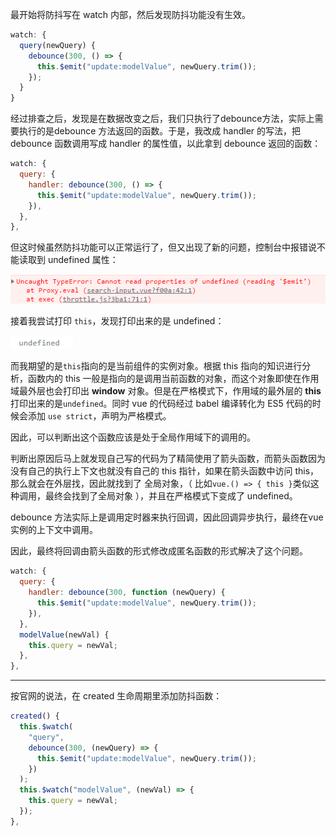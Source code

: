 最开始将防抖写在 watch 内部，然后发现防抖功能没有生效。

~~~js
watch: {
  query(newQuery) {
    debounce(300, () => {
      this.$emit("update:modelValue", newQuery.trim());
    });
  }
}
~~~

经过排查之后，发现是在数据改变之后，我们只执行了debounce方法，实际上需要执行的是debounce 方法返回的函数。于是，我改成 handler 的写法，把 debounce 函数调用写成 handler 的属性值，以此拿到 debounce 返回的函数：

~~~js
watch: {
  query: {
    handler: debounce(300, () => {
      this.$emit("update:modelValue", newQuery.trim());
    }),
  },
},
~~~

但这时候虽然防抖功能可以正常运行了，但又出现了新的问题，控制台中报错说不能读取到 undefined 属性：

![image-20220701212041812](./image/3.png)

接着我尝试打印 `this`，发现打印出来的是 undefined：

![image-20220701212549790](./image/4.png)

而我期望的是`this`指向的是当前组件的实例对象。根据 this 指向的知识进行分析，函数内的 this 一般是指向的是调用当前函数的对象，而这个对象即使在作用域最外层也会打印出 **window** 对象。但是在严格模式下，作用域的最外层的 **this** 打印出来的是`undefined`。同时 vue 的代码经过 babel 编译转化为 ES5 代码的时候会添加 `use strict`，声明为严格模式。

因此，可以判断出这个函数应该是处于全局作用域下的调用的。

判断出原因后马上就发现自己写的代码为了精简使用了箭头函数，而箭头函数因为没有自己的执行上下文也就没有自己的 this 指针，如果在箭头函数中访问 this，那么就会在外层找，因此就找到了 全局对象，（ 比如`vue.() => { this }`类似这种调用，最终会找到了全局对象 ），并且在严格模式下变成了 undefined。

debounce 方法实际上是调用定时器来执行回调，因此回调异步执行，最终在vue实例的上下文中调用。

因此，最终将回调由箭头函数的形式修改成匿名函数的形式解决了这个问题。

~~~js
watch: {
  query: {
    handler: debounce(300, function (newQuery) {
      this.$emit("update:modelValue", newQuery.trim());
    }),
  },
  modelValue(newVal) {
    this.query = newVal;
  },
},
~~~

---------------

按官网的说法，在 created 生命周期里添加防抖函数：

~~~js
created() {
  this.$watch(
    "query",
    debounce(300, (newQuery) => {
      this.$emit("update:modelValue", newQuery.trim());
    })
  );
  this.$watch("modelValue", (newVal) => {
    this.query = newVal;
  });
},
~~~

